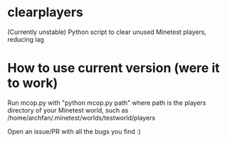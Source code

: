 # clearplayers
(Currently unstable)
Python script to clear unused Minetest players, reducing lag

# How to use current version (were it to work)

Run mcop.py with "python mcop.py path" where path is the players directory of your Minetest world, such as 
/home/archfan/.minetest/worlds/testworld/players

Open an issue/PR with all the bugs you find :)
